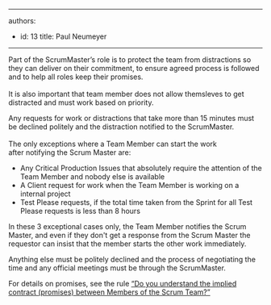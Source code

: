 

---
authors:
  - id: 13
    title: Paul Neumeyer
---




<span class='intro'> Part of the ScrumMaster’s role is to protect the team from distractions so they can deliver on their commitment, to ensure agreed process is followed and to help all roles keep their promises.&#160;&#160;<br>
<br>
It is&#160;also important that team member&#160;does not allow themsleves to get distracted&#160;and must work&#160;based on priority.
 </span>


  <p>Any requests for work or distractions that take more than&#160;15&#160;minutes must be declined politely and the distraction notified to the ScrumMaster.&#160; <br>
<br>
The only exceptions where a Team Member&#160;can start the work after&#160;notifying the Scrum Master are&#58;</p>
<ul>
    <li>Any Critical&#160;Production Issues&#160;that absolutely require the attention of&#160;the Team Member and nobody else is available</li>
    <li>A&#160;Client request for work&#160;when the Team Member is working on a internal project</li>
    <li>Test Please requests,&#160;if&#160;the total&#160;time taken from the Sprint for all Test Please requests is less than 8 hours</li>
</ul>
<p>In these&#160;3 exceptional&#160;cases only, the Team Member&#160;notifies the Scrum Master, and even if they don't get a&#160;response from the Scrum Master&#160;the requestor can insist that the member starts the other work immediately.</p>
<p>Anything else must be politely&#160;declined and the&#160;process of negotiating the time and&#160;any official meetings must be through the ScrumMaster.</p>
<p>For details on promises, see the rule <a href="/Standards/Management/RulesToBetterScrumUsingTFS/Pages/ContractBetweenMembersOfScrumTeams.aspx">“Do you understand the implied contract (promises) between Members of the Scrum Team?”</a></p>



